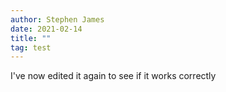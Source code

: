 ```yaml
---
author: Stephen James
date: 2021-02-14
title: ""
tag: test
---
```

I've now edited it again to see if it works correctly